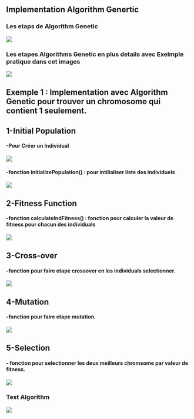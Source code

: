 <h2>Implementation Algorithm Genertic</h2>
<h3>Les etaps de Algorithm Genetic</h3>
<img src="photo/Genetic-Algorithm-Phases.jpg">
<h3>Les etapes Algorithms Genetic en plus details avec Exelmple pratique dans cet images</h3>
<img src="photo/detail.png">

<h2>Exemple 1 : Implementation avec Algorithm Genetic pour trouver un chromosome qui  contient 1 seulement.</h2>

<h2>1-Initial Population</h2>

<h4>-Pour Créer un Individual</h4>
<img src="photo/img01.png">

<h4>-fonction initializePopulation() : pour intilialiser liste des individuels</h4>
<img src="photo/img02.png">

<h2>2-Fitness Function</h2>
<h4>-fonction calculateIndFitness() : fonction pour calculer la valeur de fitness pour chacun des individuals</h4>
<img src="photo/img03.png">

<h2>3-Cross-over</h2>
<h4>-fonction pour faire etape crossover en les individuals selectionner.</h4>
<img src="photo/img06.png">

<h2>4-Mutation</h2>
<h4>-fonction pour faire etape mutation.</h4>
<img src="photo/img07.png">

<h2>5-Selection</h2>
<h4>- fonction pour selectionner les deux meilleurs chromsome par valeur de fitness.</h4>
<img src="photo/img05.png">

<h3>Test Algorithm</h3>
<img src="photo/img08.png">



